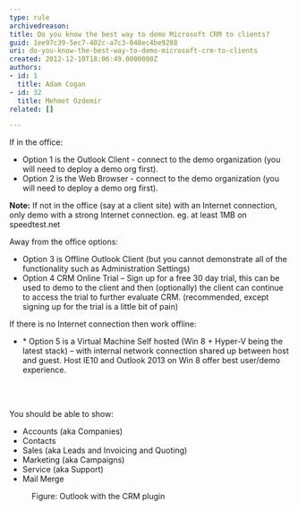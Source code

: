 ```yaml
---
type: rule
archivedreason: 
title: Do you know the best way to demo Microsoft CRM to clients?
guid: 1ee97c39-5ec7-402c-a7c3-048ec4be9288
uri: do-you-know-the-best-way-to-demo-microsoft-crm-to-clients
created: 2012-12-10T18:06:49.0000000Z
authors:
- id: 1
  title: Adam Cogan
- id: 32
  title: Mehmet Ozdemir
related: []

---
```



<p>If in the office&#58;</p>
                <ul>
                    <li>Option 1 is the Outlook Client - connect to the demo organization (you will need to deploy a demo org first).</li>
                    <li>Option 2 is the Web Browser - connect to the demo organization (you will need to deploy a demo org first).</li>
                </ul>
                <p><strong>Note&#58;</strong> If not in the office (say at a client site) with an Internet connection, only demo with a strong Internet connection. eg. at least 1MB on speedtest.net</p>
                <p>Away from the office options&#58;</p>
                <ul>
                    <li>Option 3 is Offline Outlook Client (but you cannot demonstrate all of the functionality such as Administration Settings)</li>
                    <li>Option 4 CRM Online Trial – Sign up for a free 30 day trial, this can be used to demo to the client and then (optionally) the client can continue to access the trial to further evaluate CRM. (recommended, except signing up for the trial is a little bit of pain)</li>
                </ul>
                <p>If there is no Internet connection then work offline&#58;</p>
                <ul>
                    <li>* Option 5 is a Virtual Machine Self hosted (Win 8 + Hyper-V being the latest stack) – with internal network connection shared up between host and guest. Host IE10 and Outlook 2013 on Win 8 offer best user/demo experience.</li>
                </ul>
<br><excerpt class='endintro'></excerpt><br>
<p>You should be able to show&#58;</p><ul><li>Accounts (aka Companies)</li><li>Contacts</li><li>Sales (aka Leads and Invoicing and Quoting)</li><li>Marketing (aka Campaigns)</li><li>Service (aka Support)</li><li>Mail Merge</li></ul><dl class="image"><dt>
      <img src="/PublishingImages/CRM-2013-screenshot.jpg" alt="" />
   </dt><dd>Figure&#58; Outlook​ with the CRM plugin</dd></dl>



